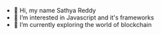 - 👋 Hi, my name Sathya Reddy
- 👀 I’m interested in Javascript and it's frameworks
- 🌱 I’m currently exploring the world of blockchain

<!---
sathyareddy7/sathyareddy7 is a ✨ special ✨ repository because its `README.md` (this file) appears on your GitHub profile.
You can click the Preview link to take a look at your changes.
--->
